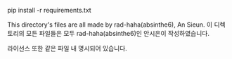 pip install -r requirements.txt


This directory's files are all made by rad-haha(absinthe6), An Sieun.
이 디렉토리의 모든 파일들은 모두 rad-haha(absinthe6)인 안시은이 작성하였습니다.

라이선스 또한 같은 파일 내 명시되어 있습니다.
